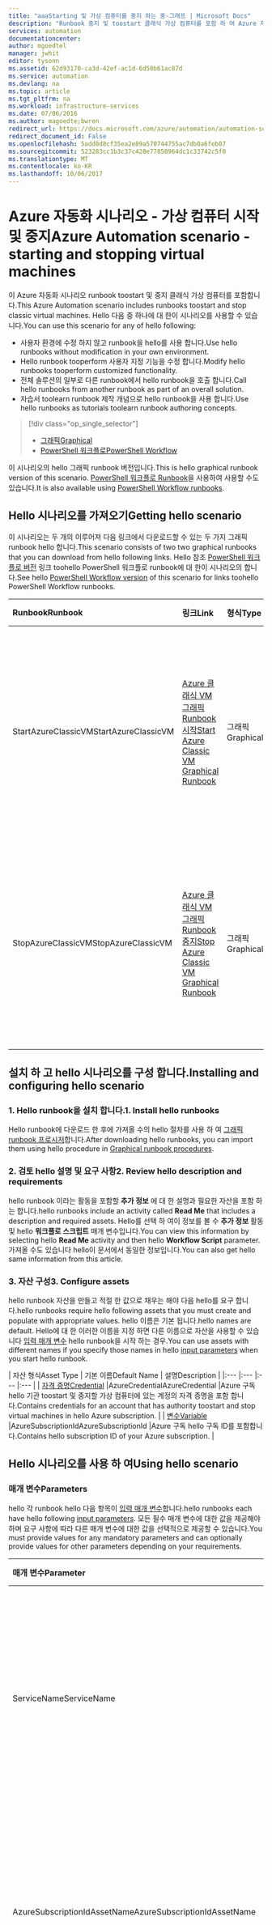 ```yaml
---
title: "aaaStarting 및 가상 컴퓨터를 중지 하는 중-그래프 | Microsoft Docs"
description: "Runbook 중지 및 toostart 클래식 가상 컴퓨터를 포함 하 여 Azure 자동화 시나리오의 PowerShell 워크플로 버전입니다."
services: automation
documentationcenter: 
author: mgoedtel
manager: jwhit
editor: tysonn
ms.assetid: 62d93170-ca3d-42ef-ac1d-6d50b61ac87d
ms.service: automation
ms.devlang: na
ms.topic: article
ms.tgt_pltfrm: na
ms.workload: infrastructure-services
ms.date: 07/06/2016
ms.author: magoedte;bwren
redirect_url: https://docs.microsoft.com/azure/automation/automation-solution-vm-management
redirect_document_id: False
ms.openlocfilehash: 5add8d8cf35ea2e89a570744755ac7db0a6feb07
ms.sourcegitcommit: 523283cc1b3c37c428e77850964dc1c33742c5f0
ms.translationtype: MT
ms.contentlocale: ko-KR
ms.lasthandoff: 10/06/2017
---
```

# <a name="azure-automation-scenario---starting-and-stopping-virtual-machines"></a><span data-ttu-id="f5d07-103">Azure 자동화 시나리오 - 가상 컴퓨터 시작 및 중지</span><span class="sxs-lookup"><span data-stu-id="f5d07-103">Azure Automation scenario - starting and stopping virtual machines</span></span>
<span data-ttu-id="f5d07-104">이 Azure 자동화 시나리오 runbook toostart 및 중지 클래식 가상 컴퓨터를 포함합니다.</span><span class="sxs-lookup"><span data-stu-id="f5d07-104">This Azure Automation scenario includes runbooks toostart and stop classic virtual machines.</span></span>  <span data-ttu-id="f5d07-105">Hello 다음 중 하나에 대 한이 시나리오를 사용할 수 있습니다.</span><span class="sxs-lookup"><span data-stu-id="f5d07-105">You can use this scenario for any of hello following:</span></span>  

* <span data-ttu-id="f5d07-106">사용자 환경에 수정 하지 않고 runbook을 hello를 사용 합니다.</span><span class="sxs-lookup"><span data-stu-id="f5d07-106">Use hello runbooks without modification in your own environment.</span></span>
* <span data-ttu-id="f5d07-107">Hello runbook tooperform 사용자 지정 기능을 수정 합니다.</span><span class="sxs-lookup"><span data-stu-id="f5d07-107">Modify hello runbooks tooperform customized functionality.</span></span>  
* <span data-ttu-id="f5d07-108">전체 솔루션의 일부로 다른 runbook에서 hello runbook을 호출 합니다.</span><span class="sxs-lookup"><span data-stu-id="f5d07-108">Call hello runbooks from another runbook as part of an overall solution.</span></span>
* <span data-ttu-id="f5d07-109">자습서 toolearn runbook 제작 개념으로 hello runbook을 사용 합니다.</span><span class="sxs-lookup"><span data-stu-id="f5d07-109">Use hello runbooks as tutorials toolearn runbook authoring concepts.</span></span>

> [!div class="op_single_selector"]
> * [<span data-ttu-id="f5d07-110">그래픽</span><span class="sxs-lookup"><span data-stu-id="f5d07-110">Graphical</span></span>](automation-solution-startstopvm-graphical.md)
> * [<span data-ttu-id="f5d07-111">PowerShell 워크플로</span><span class="sxs-lookup"><span data-stu-id="f5d07-111">PowerShell Workflow</span></span>](automation-solution-startstopvm-psworkflow.md)
>
>

<span data-ttu-id="f5d07-112">이 시나리오의 hello 그래픽 runbook 버전입니다.</span><span class="sxs-lookup"><span data-stu-id="f5d07-112">This is hello graphical runbook version of this scenario.</span></span> <span data-ttu-id="f5d07-113">[PowerShell 워크플로 Runbook](automation-solution-startstopvm-psworkflow.md)을 사용하여 사용할 수도 있습니다.</span><span class="sxs-lookup"><span data-stu-id="f5d07-113">It is also available using [PowerShell Workflow runbooks](automation-solution-startstopvm-psworkflow.md).</span></span>

## <a name="getting-hello-scenario"></a><span data-ttu-id="f5d07-114">Hello 시나리오를 가져오기</span><span class="sxs-lookup"><span data-stu-id="f5d07-114">Getting hello scenario</span></span>
<span data-ttu-id="f5d07-115">이 시나리오는 두 개의 이루어져 다음 링크에서 다운로드할 수 있는 두 가지 그래픽 runbook hello 합니다.</span><span class="sxs-lookup"><span data-stu-id="f5d07-115">This scenario consists of two two graphical runbooks that you can download from hello following links.</span></span>  <span data-ttu-id="f5d07-116">Hello 참조 [PowerShell 워크플로 버전](automation-solution-startstopvm-psworkflow.md) 링크 toohello PowerShell 워크플로 runbook에 대 한이 시나리오의 합니다.</span><span class="sxs-lookup"><span data-stu-id="f5d07-116">See hello [PowerShell Workflow version](automation-solution-startstopvm-psworkflow.md) of this scenario for links toohello PowerShell Workflow runbooks.</span></span>

| <span data-ttu-id="f5d07-117">Runbook</span><span class="sxs-lookup"><span data-stu-id="f5d07-117">Runbook</span></span> | <span data-ttu-id="f5d07-118">링크</span><span class="sxs-lookup"><span data-stu-id="f5d07-118">Link</span></span> | <span data-ttu-id="f5d07-119">형식</span><span class="sxs-lookup"><span data-stu-id="f5d07-119">Type</span></span> | <span data-ttu-id="f5d07-120">설명</span><span class="sxs-lookup"><span data-stu-id="f5d07-120">Description</span></span> |
|:--- |:--- |:--- |:--- |
| <span data-ttu-id="f5d07-121">StartAzureClassicVM</span><span class="sxs-lookup"><span data-stu-id="f5d07-121">StartAzureClassicVM</span></span> |[<span data-ttu-id="f5d07-122">Azure 클래식 VM 그래픽 Runbook 시작</span><span class="sxs-lookup"><span data-stu-id="f5d07-122">Start Azure Classic VM Graphical Runbook</span></span>](https://gallery.technet.microsoft.com/scriptcenter/Start-Azure-Classic-VM-c6067b3d) |<span data-ttu-id="f5d07-123">그래픽</span><span class="sxs-lookup"><span data-stu-id="f5d07-123">Graphical</span></span> |<span data-ttu-id="f5d07-124">Azure 구독의 모든 기존 가상 컴퓨터 또는 특정 서비스의 모든 가상 컴퓨터를 시작합니다.</span><span class="sxs-lookup"><span data-stu-id="f5d07-124">Starts all classic virtual machines in an Azure subscription or all virtual machines with a particular service name.</span></span> |
| <span data-ttu-id="f5d07-125">StopAzureClassicVM</span><span class="sxs-lookup"><span data-stu-id="f5d07-125">StopAzureClassicVM</span></span> |[<span data-ttu-id="f5d07-126">Azure 클래식 VM 그래픽 Runbook 중지</span><span class="sxs-lookup"><span data-stu-id="f5d07-126">Stop Azure Classic VM Graphical Runbook</span></span>](https://gallery.technet.microsoft.com/scriptcenter/Stop-Azure-Classic-VM-397819bd) |<span data-ttu-id="f5d07-127">그래픽</span><span class="sxs-lookup"><span data-stu-id="f5d07-127">Graphical</span></span> |<span data-ttu-id="f5d07-128">자동화 계정의 모든 가상 컴퓨터 또는 특정 서비스 이름의 모든 가상 컴퓨터를 중지합니다.</span><span class="sxs-lookup"><span data-stu-id="f5d07-128">Stops all virtual machines in an automation account or all virtual machines with a particular service name.</span></span> |

## <a name="installing-and-configuring-hello-scenario"></a><span data-ttu-id="f5d07-129">설치 하 고 hello 시나리오를 구성 합니다.</span><span class="sxs-lookup"><span data-stu-id="f5d07-129">Installing and configuring hello scenario</span></span>
### <a name="1-install-hello-runbooks"></a><span data-ttu-id="f5d07-130">1. Hello runbook을 설치 합니다.</span><span class="sxs-lookup"><span data-stu-id="f5d07-130">1. Install hello runbooks</span></span>
<span data-ttu-id="f5d07-131">Hello runbook에 다운로드 한 후에 가져올 수의 hello 절차를 사용 하 여 [그래픽 runbook 프로시저](automation-graphical-authoring-intro.md#graphical-runbook-procedures)합니다.</span><span class="sxs-lookup"><span data-stu-id="f5d07-131">After downloading hello runbooks, you can import them using hello procedure in [Graphical runbook procedures](automation-graphical-authoring-intro.md#graphical-runbook-procedures).</span></span>

### <a name="2-review-hello-description-and-requirements"></a><span data-ttu-id="f5d07-132">2. 검토 hello 설명 및 요구 사항</span><span class="sxs-lookup"><span data-stu-id="f5d07-132">2. Review hello description and requirements</span></span>
<span data-ttu-id="f5d07-133">hello runbook 이라는 활동을 포함할 **추가 정보** 에 대 한 설명과 필요한 자산을 포함 하는 합니다.</span><span class="sxs-lookup"><span data-stu-id="f5d07-133">hello runbooks include an activity called **Read Me** that includes a description and required assets.</span></span>  <span data-ttu-id="f5d07-134">Hello를 선택 하 여이 정보를 볼 수 **추가 정보** 활동 및 hello **워크플로 스크립트** 매개 변수입니다.</span><span class="sxs-lookup"><span data-stu-id="f5d07-134">You can view this information by selecting hello **Read Me** activity and then hello **Workflow Script** parameter.</span></span>  <span data-ttu-id="f5d07-135">가져올 수도 있습니다 hello이 문서에서 동일한 정보입니다.</span><span class="sxs-lookup"><span data-stu-id="f5d07-135">You can also get hello same information from this article.</span></span>

### <a name="3-configure-assets"></a><span data-ttu-id="f5d07-136">3. 자산 구성</span><span class="sxs-lookup"><span data-stu-id="f5d07-136">3. Configure assets</span></span>
<span data-ttu-id="f5d07-137">hello runbook 자산을 만들고 적절 한 값으로 채우는 해야 다음 hello를 요구 합니다.</span><span class="sxs-lookup"><span data-stu-id="f5d07-137">hello runbooks require hello following assets that you must create and populate with appropriate values.</span></span>  <span data-ttu-id="f5d07-138">hello 이름은 기본 됩니다.</span><span class="sxs-lookup"><span data-stu-id="f5d07-138">hello names are default.</span></span>  <span data-ttu-id="f5d07-139">Hello에 대 한 이러한 이름을 지정 하면 다른 이름으로 자산을 사용할 수 있습니다 [입력 매개 변수](#using-the-runbooks) hello runbook을 시작 하는 경우.</span><span class="sxs-lookup"><span data-stu-id="f5d07-139">You can use assets with different names if you specify those names in hello [input parameters](#using-the-runbooks) when you start hello runbook.</span></span>

| <span data-ttu-id="f5d07-140">자산 형식</span><span class="sxs-lookup"><span data-stu-id="f5d07-140">Asset Type</span></span> | <span data-ttu-id="f5d07-141">기본 이름</span><span class="sxs-lookup"><span data-stu-id="f5d07-141">Default Name</span></span> | <span data-ttu-id="f5d07-142">설명</span><span class="sxs-lookup"><span data-stu-id="f5d07-142">Description</span></span> |
|:--- |:--- |:--- |:--- |
| [<span data-ttu-id="f5d07-143">자격 증명</span><span class="sxs-lookup"><span data-stu-id="f5d07-143">Credential</span></span>](automation-credentials.md) |<span data-ttu-id="f5d07-144">AzureCredential</span><span class="sxs-lookup"><span data-stu-id="f5d07-144">AzureCredential</span></span> |<span data-ttu-id="f5d07-145">Azure 구독 hello 기관 toostart 및 중지할 가상 컴퓨터에 있는 계정의 자격 증명을 포함 합니다.</span><span class="sxs-lookup"><span data-stu-id="f5d07-145">Contains credentials for an account that has authority toostart and stop virtual machines in hello Azure subscription.</span></span> |
| [<span data-ttu-id="f5d07-146">변수</span><span class="sxs-lookup"><span data-stu-id="f5d07-146">Variable</span></span>](automation-variables.md) |<span data-ttu-id="f5d07-147">AzureSubscriptionId</span><span class="sxs-lookup"><span data-stu-id="f5d07-147">AzureSubscriptionId</span></span> |<span data-ttu-id="f5d07-148">Azure 구독 hello 구독 ID를 포함합니다.</span><span class="sxs-lookup"><span data-stu-id="f5d07-148">Contains hello subscription ID of your Azure subscription.</span></span> |

## <a name="using-hello-scenario"></a><span data-ttu-id="f5d07-149">Hello 시나리오를 사용 하 여</span><span class="sxs-lookup"><span data-stu-id="f5d07-149">Using hello scenario</span></span>
### <a name="parameters"></a><span data-ttu-id="f5d07-150">매개 변수</span><span class="sxs-lookup"><span data-stu-id="f5d07-150">Parameters</span></span>
<span data-ttu-id="f5d07-151">hello 각 runbook hello 다음 항목이 [입력 매개 변수](automation-starting-a-runbook.md#runbook-parameters)합니다.</span><span class="sxs-lookup"><span data-stu-id="f5d07-151">hello runbooks each have hello following [input parameters](automation-starting-a-runbook.md#runbook-parameters).</span></span>  <span data-ttu-id="f5d07-152">모든 필수 매개 변수에 대한 값을 제공해야 하며 요구 사항에 따라 다른 매개 변수에 대한 값을 선택적으로 제공할 수 있습니다.</span><span class="sxs-lookup"><span data-stu-id="f5d07-152">You must provide values for any mandatory parameters and can optionally provide values for other parameters depending on your requirements.</span></span>

| <span data-ttu-id="f5d07-153">매개 변수</span><span class="sxs-lookup"><span data-stu-id="f5d07-153">Parameter</span></span> | <span data-ttu-id="f5d07-154">형식</span><span class="sxs-lookup"><span data-stu-id="f5d07-154">Type</span></span> | <span data-ttu-id="f5d07-155">필수</span><span class="sxs-lookup"><span data-stu-id="f5d07-155">Mandatory</span></span> | <span data-ttu-id="f5d07-156">설명</span><span class="sxs-lookup"><span data-stu-id="f5d07-156">Description</span></span> |
|:--- |:--- |:--- |:--- |
| <span data-ttu-id="f5d07-157">ServiceName</span><span class="sxs-lookup"><span data-stu-id="f5d07-157">ServiceName</span></span> |<span data-ttu-id="f5d07-158">string</span><span class="sxs-lookup"><span data-stu-id="f5d07-158">string</span></span> |<span data-ttu-id="f5d07-159">아니요</span><span class="sxs-lookup"><span data-stu-id="f5d07-159">No</span></span> |<span data-ttu-id="f5d07-160">값이 제공되면 해당 서비스 이름의 모든 가상 컴퓨터가 시작되거나 중지됩니다.</span><span class="sxs-lookup"><span data-stu-id="f5d07-160">If a value is provided, then all virtual machines with that service name are started or stopped.</span></span>  <span data-ttu-id="f5d07-161">값이 제공 하는 경우 다음 hello Azure 구독이 있는 모든 클래식 가상 컴퓨터의 시작 또는 중지 합니다.</span><span class="sxs-lookup"><span data-stu-id="f5d07-161">If no value is provided, then all classic virtual machines in hello Azure subscription are started or stopped.</span></span> |
| <span data-ttu-id="f5d07-162">AzureSubscriptionIdAssetName</span><span class="sxs-lookup"><span data-stu-id="f5d07-162">AzureSubscriptionIdAssetName</span></span> |<span data-ttu-id="f5d07-163">string</span><span class="sxs-lookup"><span data-stu-id="f5d07-163">string</span></span> |<span data-ttu-id="f5d07-164">아니요</span><span class="sxs-lookup"><span data-stu-id="f5d07-164">No</span></span> |<span data-ttu-id="f5d07-165">Hello의 hello 이름을 포함 [변수 자산](#installing-and-configuring-the-scenario) Azure 구독 hello 구독 ID가 포함 된 합니다.</span><span class="sxs-lookup"><span data-stu-id="f5d07-165">Contains hello name of hello [variable asset](#installing-and-configuring-the-scenario) that contains hello subscription ID of your Azure subscription.</span></span>  <span data-ttu-id="f5d07-166">값을 지정하지 않으면 *AzureSubscriptionId* 가 사용됩니다.</span><span class="sxs-lookup"><span data-stu-id="f5d07-166">If you don't specify a value, *AzureSubscriptionId* is used.</span></span> |
| <span data-ttu-id="f5d07-167">AzureCredentialAssetName</span><span class="sxs-lookup"><span data-stu-id="f5d07-167">AzureCredentialAssetName</span></span> |<span data-ttu-id="f5d07-168">string</span><span class="sxs-lookup"><span data-stu-id="f5d07-168">string</span></span> |<span data-ttu-id="f5d07-169">아니요</span><span class="sxs-lookup"><span data-stu-id="f5d07-169">No</span></span> |<span data-ttu-id="f5d07-170">Hello의 hello 이름을 포함 [자격 증명 자산](#installing-and-configuring-the-scenario) runbook toouse hello에 대 한 hello 자격 증명을 포함 하는 합니다.</span><span class="sxs-lookup"><span data-stu-id="f5d07-170">Contains hello name of hello [credential asset](#installing-and-configuring-the-scenario) that contains hello credentials for hello runbook toouse.</span></span>  <span data-ttu-id="f5d07-171">값을 지정하지 않으면 *AzureCredential* 이 사용됩니다.</span><span class="sxs-lookup"><span data-stu-id="f5d07-171">If you don't specify a value, *AzureCredential* is used.</span></span> |

### <a name="starting-hello-runbooks"></a><span data-ttu-id="f5d07-172">Hello runbook 시작</span><span class="sxs-lookup"><span data-stu-id="f5d07-172">Starting hello runbooks</span></span>
<span data-ttu-id="f5d07-173">Hello 방법 중 하나를 사용할 수 있습니다 [Azure 자동화에서 runbook 시작](automation-starting-a-runbook.md) toostart이 문서의 hello runbook 중 하나입니다.</span><span class="sxs-lookup"><span data-stu-id="f5d07-173">You can use any of hello methods in [Starting a runbook in Azure Automation](automation-starting-a-runbook.md) toostart either of hello runbooks in this article.</span></span>

<span data-ttu-id="f5d07-174">Windows PowerShell toorun을 사용 하 여 다음 명령 예제는 hello **StartAzureClassicVM** toostart hello 서비스 이름으로 모든 가상 컴퓨터 *MyVMService*합니다.</span><span class="sxs-lookup"><span data-stu-id="f5d07-174">hello following sample commands uses Windows PowerShell toorun **StartAzureClassicVM** toostart all virtual machines with hello service name *MyVMService*.</span></span>

    $params = @{"ServiceName"="MyVMService"}
    Start-AzureAutomationRunbook –AutomationAccountName "MyAutomationAccount" –Name "StartAzureClassicVM" –Parameters $params

### <a name="output"></a><span data-ttu-id="f5d07-175">출력</span><span class="sxs-lookup"><span data-stu-id="f5d07-175">Output</span></span>
<span data-ttu-id="f5d07-176">hello runbook은 [메시지를 출력](automation-runbook-output-and-messages.md) 시작 hello 여부 각 가상 컴퓨터를 나타내는 또는 stop 명령이 성공적으로 전송 합니다.</span><span class="sxs-lookup"><span data-stu-id="f5d07-176">hello runbooks will [output a message](automation-runbook-output-and-messages.md) for each virtual machine indicating whether or not hello start or stop instruction was successfully submitted.</span></span>  <span data-ttu-id="f5d07-177">각 runbook에 대 한 hello 출력 toodetermine hello 결과에서 특정 문자열을 찾을 수 있습니다.</span><span class="sxs-lookup"><span data-stu-id="f5d07-177">You can look for a specific string in hello output toodetermine hello result for each runbook.</span></span>  <span data-ttu-id="f5d07-178">hello 가능한 출력 문자열은 다음 표에 hello에 나열 됩니다.</span><span class="sxs-lookup"><span data-stu-id="f5d07-178">hello possible output strings are listed in hello following table.</span></span>

| <span data-ttu-id="f5d07-179">Runbook</span><span class="sxs-lookup"><span data-stu-id="f5d07-179">Runbook</span></span> | <span data-ttu-id="f5d07-180">조건</span><span class="sxs-lookup"><span data-stu-id="f5d07-180">Condition</span></span> | <span data-ttu-id="f5d07-181">Message</span><span class="sxs-lookup"><span data-stu-id="f5d07-181">Message</span></span> |
|:--- |:--- |:--- |
| <span data-ttu-id="f5d07-182">StartAzureClassicVM</span><span class="sxs-lookup"><span data-stu-id="f5d07-182">StartAzureClassicVM</span></span> |<span data-ttu-id="f5d07-183">가상 컴퓨터 이미 실행 중</span><span class="sxs-lookup"><span data-stu-id="f5d07-183">Virtual machine is already running</span></span> |<span data-ttu-id="f5d07-184">MyVM 이미 실행 중</span><span class="sxs-lookup"><span data-stu-id="f5d07-184">MyVM is already running</span></span> |
| <span data-ttu-id="f5d07-185">StartAzureClassicVM</span><span class="sxs-lookup"><span data-stu-id="f5d07-185">StartAzureClassicVM</span></span> |<span data-ttu-id="f5d07-186">가상 컴퓨터에 대한 시작 요청이 성공적으로 제출됨</span><span class="sxs-lookup"><span data-stu-id="f5d07-186">Start request for virtual machine successfully submitted</span></span> |<span data-ttu-id="f5d07-187">MyVM 시작됨</span><span class="sxs-lookup"><span data-stu-id="f5d07-187">MyVM has been started</span></span> |
| <span data-ttu-id="f5d07-188">StartAzureClassicVM</span><span class="sxs-lookup"><span data-stu-id="f5d07-188">StartAzureClassicVM</span></span> |<span data-ttu-id="f5d07-189">가상 컴퓨터에 대한 시작 요청 실패</span><span class="sxs-lookup"><span data-stu-id="f5d07-189">Start request for virtual machine failed</span></span> |<span data-ttu-id="f5d07-190">MyVM toostart를 실패 했습니다.</span><span class="sxs-lookup"><span data-stu-id="f5d07-190">MyVM failed toostart</span></span> |
| <span data-ttu-id="f5d07-191">StopAzureClassicVM</span><span class="sxs-lookup"><span data-stu-id="f5d07-191">StopAzureClassicVM</span></span> |<span data-ttu-id="f5d07-192">가상 컴퓨터 이미 실행 중</span><span class="sxs-lookup"><span data-stu-id="f5d07-192">Virtual machine is already running</span></span> |<span data-ttu-id="f5d07-193">MyVM 이미 중지됨</span><span class="sxs-lookup"><span data-stu-id="f5d07-193">MyVM is already stopped</span></span> |
| <span data-ttu-id="f5d07-194">StopAzureClassicVM</span><span class="sxs-lookup"><span data-stu-id="f5d07-194">StopAzureClassicVM</span></span> |<span data-ttu-id="f5d07-195">가상 컴퓨터에 대한 시작 요청이 성공적으로 제출됨</span><span class="sxs-lookup"><span data-stu-id="f5d07-195">Start request for virtual machine successfully submitted</span></span> |<span data-ttu-id="f5d07-196">MyVM 시작됨</span><span class="sxs-lookup"><span data-stu-id="f5d07-196">MyVM has been started</span></span> |
| <span data-ttu-id="f5d07-197">StopAzureClassicVM</span><span class="sxs-lookup"><span data-stu-id="f5d07-197">StopAzureClassicVM</span></span> |<span data-ttu-id="f5d07-198">가상 컴퓨터에 대한 시작 요청 실패</span><span class="sxs-lookup"><span data-stu-id="f5d07-198">Start request for virtual machine failed</span></span> |<span data-ttu-id="f5d07-199">MyVM toostart를 실패 했습니다.</span><span class="sxs-lookup"><span data-stu-id="f5d07-199">MyVM failed toostart</span></span> |

<span data-ttu-id="f5d07-200">다음은 hello를 사용 하 여 이미지 **StartAzureClassicVM** 로 [자식 runbook](automation-child-runbooks.md) 샘플 그래픽 runbook에서 합니다.</span><span class="sxs-lookup"><span data-stu-id="f5d07-200">Following is an image of using hello **StartAzureClassicVM** as a [child runbook](automation-child-runbooks.md) in a sample graphical runbook.</span></span>  <span data-ttu-id="f5d07-201">이 다음 표에 hello에 hello 조건부 링크를 사용 합니다.</span><span class="sxs-lookup"><span data-stu-id="f5d07-201">This uses hello conditional links in hello following table.</span></span>

| <span data-ttu-id="f5d07-202">링크</span><span class="sxs-lookup"><span data-stu-id="f5d07-202">Link</span></span> | <span data-ttu-id="f5d07-203">조건</span><span class="sxs-lookup"><span data-stu-id="f5d07-203">Criteria</span></span> |
|:--- |:--- |
| <span data-ttu-id="f5d07-204">성공 링크</span><span class="sxs-lookup"><span data-stu-id="f5d07-204">Success link</span></span> |<span data-ttu-id="f5d07-205">$ActivityOutput['StartAzureClassicVM'] -like "\* has been started"</span><span class="sxs-lookup"><span data-stu-id="f5d07-205">$ActivityOutput['StartAzureClassicVM'] -like "\* has been started"</span></span> |
| <span data-ttu-id="f5d07-206">오류 링크</span><span class="sxs-lookup"><span data-stu-id="f5d07-206">Error link</span></span> |<span data-ttu-id="f5d07-207">$ActivityOutput['StartAzureClassicVM'] -notlike "\* has been started"</span><span class="sxs-lookup"><span data-stu-id="f5d07-207">$ActivityOutput['StartAzureClassicVM'] -notlike "\* has been started"</span></span> |

![자식 runbook 예제](media/automation-solution-startstopvm/graphical-childrunbook-example.png)

## <a name="detailed-breakdown"></a><span data-ttu-id="f5d07-209">자세한 분석</span><span class="sxs-lookup"><span data-stu-id="f5d07-209">Detailed breakdown</span></span>
<span data-ttu-id="f5d07-210">다음은이 시나리오에서는 hello runbook의 상세한 분석 합니다.</span><span class="sxs-lookup"><span data-stu-id="f5d07-210">Following is a detailed breakdown of hello runbooks in this scenario.</span></span>  <span data-ttu-id="f5d07-211">이 정보를 사용 하면 tooeither hello runbook 또는 임원의 정당한 toolearn 작성 직접 자동화 시나리오에 대 한 사용자 지정 합니다.</span><span class="sxs-lookup"><span data-stu-id="f5d07-211">You can use this information tooeither customize hello runbooks or just toolearn from them for authoring your own automation scenarios.</span></span>

### <a name="authentication"></a><span data-ttu-id="f5d07-212">인증</span><span class="sxs-lookup"><span data-stu-id="f5d07-212">Authentication</span></span>
![인증](media/automation-solution-startstopvm/graphical-authentication.png)

<span data-ttu-id="f5d07-214">hello runbook을 시작 활동 tooset hello로 [자격 증명](automation-credentials.md) 및 hello 나머지 hello runbook에 사용할 Azure 구독.</span><span class="sxs-lookup"><span data-stu-id="f5d07-214">hello runbook starts with activities tooset hello [credentials](automation-credentials.md) and Azure subscription that will be used for hello rest of hello runbook.</span></span>

<span data-ttu-id="f5d07-215">처음 두 개의 활동 hello **구독 Id 가져오기** 및 **Azure 자격 증명 가져오기**, hello 검색 [자산](#installing-the-runbook) hello 다음 두 작업에서 사용 하는 합니다.</span><span class="sxs-lookup"><span data-stu-id="f5d07-215">hello first two activities, **Get Subscription Id** and **Get Azure Credential**, retrieve hello [assets](#installing-the-runbook) that are used by hello next two activities.</span></span>  <span data-ttu-id="f5d07-216">활동 hello 자산을 직접 지정 하지만 hello 에셋 이름입니다.</span><span class="sxs-lookup"><span data-stu-id="f5d07-216">Those activities could directly specify hello assets, but they need hello asset names.</span></span>  <span data-ttu-id="f5d07-217">수 hello 사용자 toospecify 이러한 이름을 hello에 있으므로 [입력 매개 변수](#using-the-runbooks), 입력된 매개 변수로 지정 된 이름으로 이러한 활동 tooretrieve hello 자산이 필요 합니다.</span><span class="sxs-lookup"><span data-stu-id="f5d07-217">Since we are allowing hello user toospecify those names in hello [input parameters](#using-the-runbooks), we need these activities tooretrieve hello assets with a name specified by an input parameter.</span></span>

<span data-ttu-id="f5d07-218">**추가 AzureAccount** 집합 hello hello 나머지 hello runbook에 사용 될 자격 증명입니다.</span><span class="sxs-lookup"><span data-stu-id="f5d07-218">**Add-AzureAccount** sets hello credentials that will be used for hello rest of hello runbook.</span></span>  <span data-ttu-id="f5d07-219">검색 하는 hello 자격 증명 자산 **Azure 자격 증명 가져오기** hello Azure 구독에에서 대 한 액세스 toostart 및 중지할 가상 컴퓨터를 포함 해야 합니다.</span><span class="sxs-lookup"><span data-stu-id="f5d07-219">hello credential asset that it retrieves from **Get Azure Credential** must have access toostart and stop virtual machines in hello Azure subscription.</span></span>  <span data-ttu-id="f5d07-220">hello 사용 되는 구독으로 선택 되어 **Select-azuresubscription** hello 구독 Id를 사용 하 여에서 **구독 Id 가져오기**합니다.</span><span class="sxs-lookup"><span data-stu-id="f5d07-220">hello subscription that's used is selected by **Select-AzureSubscription** which uses hello subscription Id from **Get Subscription Id**.</span></span>

### <a name="get-virtual-machines"></a><span data-ttu-id="f5d07-221">가상 컴퓨터 가져오기</span><span class="sxs-lookup"><span data-stu-id="f5d07-221">Get virtual machines</span></span>
![VM 가져오기](media/automation-solution-startstopvm/graphical-getvms.png)

<span data-ttu-id="f5d07-223">hello runbook toodetermine 가상 컴퓨터는 해당 작업 하 고 여부은 이미 시작 또는 중지 (에 따라 hello runbook) 필요 합니다.</span><span class="sxs-lookup"><span data-stu-id="f5d07-223">hello runbook needs toodetermine which virtual machines it will be working with and whether they are already started or stopped (depending on hello runbook).</span></span>   <span data-ttu-id="f5d07-224">두 작업 중 하나는 hello Vm을 검색 합니다.</span><span class="sxs-lookup"><span data-stu-id="f5d07-224">One of two activities will retrieve hello VMs.</span></span>  <span data-ttu-id="f5d07-225">**서비스에서 Vm 가져오기** 경우 hello에 실행 됩니다 *ServiceName* hello runbook에 대 한 입력된 매개 변수 값을 포함 합니다.</span><span class="sxs-lookup"><span data-stu-id="f5d07-225">**Get VMs in Service** will run if hello *ServiceName* input parameter for hello runbook contains a value.</span></span>  <span data-ttu-id="f5d07-226">**모든 Vm 가져오기** 경우 hello에 실행 됩니다 *ServiceName* hello runbook에 대 한 입력된 매개 변수 값이 포함 되지 않습니다.</span><span class="sxs-lookup"><span data-stu-id="f5d07-226">**Get All VMs** will run if hello *ServiceName* input parameter for hello runbook does not contain a value.</span></span>  <span data-ttu-id="f5d07-227">이 논리는 각 활동 앞에 오는 hello 조건부 링크를 통해 수행 됩니다.</span><span class="sxs-lookup"><span data-stu-id="f5d07-227">This logic is performed by hello conditional links preceding each activity.</span></span>

<span data-ttu-id="f5d07-228">Hello를 사용 하 여 두 활동 모두 **Get-azurevm** cmdlet.</span><span class="sxs-lookup"><span data-stu-id="f5d07-228">Both activities use hello **Get-AzureVM** cmdlet.</span></span>  <span data-ttu-id="f5d07-229">**모든 Vm 가져오기** 사용 하 여 hello **ListAllVMs** 매개 변수는 tooreturn 모든 가상 컴퓨터를 설정 합니다.</span><span class="sxs-lookup"><span data-stu-id="f5d07-229">**Get All VMs** uses hello **ListAllVMs** parameter set tooreturn all virtual machines.</span></span>  <span data-ttu-id="f5d07-230">**서비스에서 Vm 가져오기** 사용 하 여 hello **GetVMByServiceAndVMName** 매개 변수는 설정 하 고 hello 제공 **ServiceName** hello에 대 한 입력된 매개 변수 **ServiceName**매개 변수입니다.</span><span class="sxs-lookup"><span data-stu-id="f5d07-230">**Get VMs in Service** uses hello **GetVMByServiceAndVMName** parameter set and provides hello **ServiceName** input parameter for hello **ServiceName** parameter.</span></span>  

### <a name="merge-vms"></a><span data-ttu-id="f5d07-231">VM 병합</span><span class="sxs-lookup"><span data-stu-id="f5d07-231">Merge VMs</span></span>
![VM 병합](media/automation-solution-startstopvm/graphical-mergevms.png)

<span data-ttu-id="f5d07-233">hello **병합 Vm** 활동은 입력 너무 필요한 tooprovide**Start-azurevm** hello 이름과 서비스 이름이 hello vm(s) toostart의 요구에 있는 합니다.</span><span class="sxs-lookup"><span data-stu-id="f5d07-233">hello **Merge VMs** activity is required tooprovide input too**Start-AzureVM** which needs hello name and service name of hello vm(s) toostart.</span></span>  <span data-ttu-id="f5d07-234">입력은 **Get All VMs**(모든 VM 가져오기) 또는 **Get VMs in Service**(서비스의 VM 가져오기)에서 가져올 수 있지만 **Start-AzureVM**은 입력에 대해 하나의 활동만 지정할 수 있습니다.</span><span class="sxs-lookup"><span data-stu-id="f5d07-234">That input could come from either **Get All VMs** or **Get VMs in Service**, but **Start-AzureVM** can only specify one activity for its input.</span></span>   

<span data-ttu-id="f5d07-235">hello 시나리오는 toocreate **병합 Vm** hello를 실행 하는 **Write-output** cmdlet.</span><span class="sxs-lookup"><span data-stu-id="f5d07-235">hello scenario is toocreate **Merge VMs** which runs hello **Write-Output** cmdlet.</span></span>  <span data-ttu-id="f5d07-236">hello **InputObject** 해당 cmdlet에 대 한 매개 변수는 hello 이전 두 활동의 hello 입력을 결합 하는 PowerShell 식입니다.</span><span class="sxs-lookup"><span data-stu-id="f5d07-236">hello **InputObject** parameter for that cmdlet is a PowerShell Expression that combines hello input of hello previous two activities.</span></span>  <span data-ttu-id="f5d07-237">이들 활동 중 하나만 실행되기 때문에 하나의 출력 세트만 예상됩니다.</span><span class="sxs-lookup"><span data-stu-id="f5d07-237">Only one of those activities will run, so only one set of output is expected.</span></span>  <span data-ttu-id="f5d07-238">**Start-AzureVM** 은 입력 매개 변수에 이 출력을 사용할 수 있습니다.</span><span class="sxs-lookup"><span data-stu-id="f5d07-238">**Start-AzureVM** can use that output for its input parameters.</span></span>

### <a name="startstop-virtual-machines"></a><span data-ttu-id="f5d07-239">가상 컴퓨터 시작/중지</span><span class="sxs-lookup"><span data-stu-id="f5d07-239">Start/Stop virtual machines</span></span>
![VM 시작](media/automation-solution-startstopvm/graphical-startvm.png) ![VM 중지](media/automation-solution-startstopvm/graphical-stopvm.png)

<span data-ttu-id="f5d07-242">Hello runbook에 따른 다음 활동 hello toostart 시도 또는 사용 하 여 hello runbook 중지 **Start-azurevm** 또는 **Stop-azurevm**합니다.</span><span class="sxs-lookup"><span data-stu-id="f5d07-242">Depending on hello runbook, hello next activities attempt toostart or stop hello runbook using **Start-AzureVM** or **Stop-AzureVM**.</span></span>  <span data-ttu-id="f5d07-243">파이프라인 링크가 hello 활동 앞, 이후 실행 됩니다 한 번에서 반환 된 각 개체에 대 한 **병합 Vm**합니다.</span><span class="sxs-lookup"><span data-stu-id="f5d07-243">Since hello activity is preceded by a pipeline link, it will run once for each object returned from **Merge VMs**.</span></span>  <span data-ttu-id="f5d07-244">hello 링크는 조건부 경우 hello hello 활동 실행만 *RunningState* hello의 가상 컴퓨터는 *Stopped* 에 대 한 **Start-azurevm** 및  *시작* 에 대 한 **Stop-azurevm**합니다.</span><span class="sxs-lookup"><span data-stu-id="f5d07-244">hello link is conditional so that hello activity will only run if hello *RunningState* of hello virtual machine is *Stopped* for **Start-AzureVM** and *Started* for **Stop-AzureVM**.</span></span> <span data-ttu-id="f5d07-245">이 조건이 충족 되지 않으면, 다음 **알림 이미 시작 되었습니다** 또는 **이미 중지 알림** 실행 toosend 사용 하 여 메시지 **Write-output**합니다.</span><span class="sxs-lookup"><span data-stu-id="f5d07-245">If this condition is not met, then **Notify Already Started** or **Notify Already Stopped** is run toosend a message using **Write-Output**.</span></span>

### <a name="send-output"></a><span data-ttu-id="f5d07-246">출력 보내기</span><span class="sxs-lookup"><span data-stu-id="f5d07-246">Send output</span></span>
![VM 시작 알림](media/automation-solution-startstopvm/graphical-notifystart.png) ![VM 중지 알림](media/automation-solution-startstopvm/graphical-notifystop.png)

<span data-ttu-id="f5d07-249">hello hello runbook의 최종 단계 toosend 출력 시작을 여부 hello 되었거나 각 가상 컴퓨터에 대 한 중지 요청이 제출 했습니다.</span><span class="sxs-lookup"><span data-stu-id="f5d07-249">hello final step in hello runbook is toosend output whether hello start or stop request for each virtual machine was successfully submitted.</span></span> <span data-ttu-id="f5d07-250">별도 **Write-output** 활동에 대해 각각, 조건부 링크와 함께 어떤 하나의 toorun을 결정 하 고 있습니다.</span><span class="sxs-lookup"><span data-stu-id="f5d07-250">There is a separate **Write-Output** activity for each, and we determine which one toorun with conditional links.</span></span>  <span data-ttu-id="f5d07-251">*OperationStatus*가 *성공*하면 **Notify VM Started**(VM 시작 알림) 또는 **Notify VM Stopped**(VM 중지 알림)가 실행됩니다.</span><span class="sxs-lookup"><span data-stu-id="f5d07-251">**Notify VM Started** or **Notify VM Stopped** is run if *OperationStatus* is *Succeeded*.</span></span>  <span data-ttu-id="f5d07-252">경우 *OperationStatus* 다른 값이 **실패 알림 tooStart** 또는 **실패 알림 tooStop** 를 실행 합니다.</span><span class="sxs-lookup"><span data-stu-id="f5d07-252">If *OperationStatus* is any other value, then **Notify Failed tooStart** or **Notify Failed tooStop** is run.</span></span>

## <a name="next-steps"></a><span data-ttu-id="f5d07-253">다음 단계</span><span class="sxs-lookup"><span data-stu-id="f5d07-253">Next steps</span></span>
* [<span data-ttu-id="f5d07-254">Azure 자동화에서 그래픽 작성</span><span class="sxs-lookup"><span data-stu-id="f5d07-254">Graphical authoring in Azure Automation</span></span>](automation-graphical-authoring-intro.md)
* [<span data-ttu-id="f5d07-255">Azure 자동화의 자식 runbook</span><span class="sxs-lookup"><span data-stu-id="f5d07-255">Child runbooks in Azure Automation</span></span>](automation-child-runbooks.md)
* [<span data-ttu-id="f5d07-256">Azure 자동화에서 Runbook 출력 및 메시지</span><span class="sxs-lookup"><span data-stu-id="f5d07-256">Runbook output and messages in Azure Automation</span></span>](automation-runbook-output-and-messages.md)
